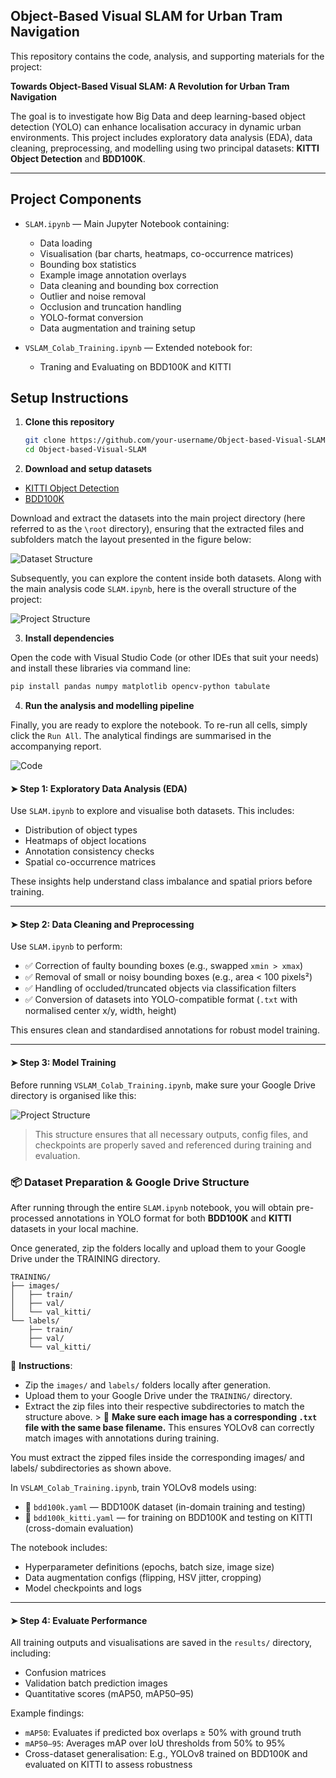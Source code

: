
## Object-Based Visual SLAM for Urban Tram Navigation

This repository contains the code, analysis, and supporting materials for the project:

**Towards Object-Based Visual SLAM: A Revolution for Urban Tram Navigation**

The goal is to investigate how Big Data and deep learning-based object detection (YOLO) can enhance localisation accuracy in dynamic urban environments. This project includes exploratory data analysis (EDA), data cleaning, preprocessing, and modelling using two principal datasets: **KITTI Object Detection** and **BDD100K**.

---

## Project Components

- `SLAM.ipynb` — Main Jupyter Notebook containing:
  - Data loading
  - Visualisation (bar charts, heatmaps, co-occurrence matrices)
  - Bounding box statistics
  - Example image annotation overlays
  - Data cleaning and bounding box correction
  - Outlier and noise removal
  - Occlusion and truncation handling
  - YOLO-format conversion
  - Data augmentation and training setup

- `VSLAM_Colab_Training.ipynb` — Extended notebook for:
  - Traning and Evaluating on BDD100K and KITTI

## Setup Instructions

1. **Clone this repository**
   ```bash
   git clone https://github.com/your-username/Object-based-Visual-SLAM.git
   cd Object-based-Visual-SLAM

2. **Download and setup datasets**

- [KITTI Object Detection](https://datasetninja.com/kitti-object-detection)
- [BDD100K](https://datasetninja.com/bdd100k)

Download and extract the datasets into the main project directory (here referred to as the `\root` directory), ensuring that the extracted files and subfolders match the layout presented in the figure below:

![Dataset Structure](https://i.imgur.com/oF1AoFB.png)

Subsequently, you can explore the content inside both datasets. Along with the main analysis code `SLAM.ipynb`, here is the overall structure of the project:

![Project Structure](https://i.imgur.com/HYSjSAD.png)


3. **Install dependencies**

Open the code with Visual Studio Code (or other IDEs that suit your needs) and install these libraries via command line:

   ```bash
   pip install pandas numpy matplotlib opencv-python tabulate
   ```

4. **Run the analysis and modelling pipeline**

 Finally, you are ready to explore the notebook. To re-run all cells, simply click the `Run All`. The analytical findings are summarised in the accompanying report.

![Code](https://i.imgur.com/Cc5bq7R.png)

#### ➤ Step 1: Exploratory Data Analysis (EDA)
Use `SLAM.ipynb` to explore and visualise both datasets. This includes:
- Distribution of object types
- Heatmaps of object locations
- Annotation consistency checks
- Spatial co-occurrence matrices

These insights help understand class imbalance and spatial priors before training.

---

#### ➤ Step 2: Data Cleaning and Preprocessing
Use `SLAM.ipynb` to perform:
- ✅ Correction of faulty bounding boxes (e.g., swapped `xmin > xmax`)
- ✅ Removal of small or noisy bounding boxes (e.g., area < 100 pixels²)
- ✅ Handling of occluded/truncated objects via classification filters
- ✅ Conversion of datasets into YOLO-compatible format (`.txt` with normalised center x/y, width, height)

This ensures clean and standardised annotations for robust model training.

---

#### ➤ Step 3: Model Training

Before running `VSLAM_Colab_Training.ipynb`, make sure your Google Drive directory is organised like this:

![Project Structure](https://i.imgur.com/krVHZZs.png)

> This structure ensures that all necessary outputs, config files, and checkpoints are properly saved and referenced during training and evaluation.

### 📦 Dataset Preparation & Google Drive Structure

After running through the entire `SLAM.ipynb` notebook, you will obtain pre-processed annotations in YOLO format for both **BDD100K** and **KITTI** datasets in your local machine. 

Once generated, zip the folders locally and upload them to your Google Drive under the TRAINING directory.

```text
TRAINING/
├── images/
│   ├── train/
│   ├── val/
│   └── val_kitti/
└── labels/
    ├── train/
    ├── val/
    └── val_kitti/
```

📌 **Instructions**: 
- Zip the `images/` and `labels/` folders locally after generation. 
- Upload them to your Google Drive under the `TRAINING/` directory. 
- Extract the zip files into their respective subdirectories to match the structure above. > 🔁 **Make sure each image has a corresponding `.txt` file with the same base filename.** This ensures YOLOv8 can correctly match images with annotations during training.

You must extract the zipped files inside the corresponding images/ and labels/ subdirectories as shown above.

In `VSLAM_Colab_Training.ipynb`, train YOLOv8 models using:

- 📄 `bdd100k.yaml` — BDD100K dataset (in-domain training and testing)
- 📄 `bdd100k_kitti.yaml` — for training on BDD100K and testing on KITTI (cross-domain evaluation)

The notebook includes:
- Hyperparameter definitions (epochs, batch size, image size)
- Data augmentation configs (flipping, HSV jitter, cropping)
- Model checkpoints and logs

---

#### ➤ Step 4: Evaluate Performance
All training outputs and visualisations are saved in the `results/` directory, including:
- Confusion matrices
- Validation batch prediction images
- Quantitative scores (mAP50, mAP50–95)

Example findings:
- `mAP50`: Evaluates if predicted box overlaps ≥ 50% with ground truth
- `mAP50–95`: Averages mAP over IoU thresholds from 50% to 95%
- Cross-dataset generalisation: E.g., YOLOv8 trained on BDD100K and evaluated on KITTI to assess robustness